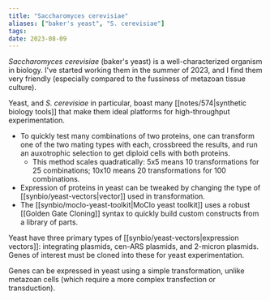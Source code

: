 ```yaml
---
title: "Saccharomyces cerevisiae"
aliases: ["baker's yeast", "S. cerevisiae"]
tags:
date: 2023-08-09
---
```


*Saccharomyces cerevisiae* (baker's yeast) is a well-characterized organism in biology. I've started working them in the summer of 2023, and I find them very friendly (especially compared to the fussiness of metazoan tissue culture).

Yeast, and *S. cerevisiae* in particular, boast many [[notes/574|synthetic biology tools]] that make them ideal platforms for high-throughput experimentation.
- To quickly test many combinations of two proteins, one can transform one of the two mating types with each, crossbreed the results, and run an auxotrophic selection to get diploid cells with both proteins.
	- This method scales quadratically: 5x5 means 10 transformations for 25 combinations; 10x10 means 20 transformations for 100 combinations.
- Expression of proteins in yeast can be tweaked by changing the type of [[synbio/yeast-vectors|vector]] used in transformation.
- The [[synbio/moclo-yeast-toolkit|MoClo yeast toolkit]] uses a robust [[Golden Gate Cloning]] syntax to quickly build custom constructs from a library of parts.

Yeast have three primary types of [[synbio/yeast-vectors|expression vectors]]: integrating plasmids, cen-ARS plasmids, and 2-micron plasmids. Genes of interest must be cloned into these for yeast experimentation.

Genes can be expressed in yeast using a simple transformation, unlike metazoan cells (which require a more complex transfection or transduction).